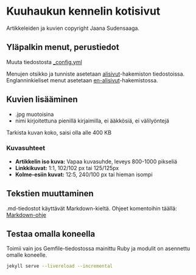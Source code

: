 # Kuuhaukun kennelin kotisivut
Artikkeleiden ja kuvien copyright Jaana Sudensaaga.


## Yläpalkin menut, perustiedot

Muuta tiedostosta [_config.yml](https://github.com/kulmala/kuuhaukku/blob/master/_config.yml)

Menujen otsikko ja tunniste asetetaan 
[alisivut](https://github.com/kulmala/kuuhaukku/tree/master/alisivut)-hakemiston tiedostoissa. 
Englanninkieliset menut asetetaan 
[en-alisivut](https://github.com/kulmala/kuuhaukku/tree/master/en-alisivut)-hakemistossa.


## Kuvien lisääminen

* .jpg muotoisina
* nimi kirjoitettuna pienillä kirjaimilla, ei ääkkösiä, ei välilyöntejä

Tarkista kuvan koko, saisi olla alle 400 KB

### Kuvasuhteet

* **Artikkelin iso kuva:** Vapaa kuvasuhde, leveys 800-1000 pikseliä
* **Linkkikuvat:** 1:1, 102/102 px tai 125/125px
* **Kolme-esiin kuvat:** 12:5, 240/100 px tai hieman isompi

## Tekstien muuttaminen

.md-tiedostot käyttävät Markdown-kieltä. Ohjeet komentoihin täällä:
[Markdown-ohje](https://github.com/akx/markdown-cheatsheet-fi/blob/master/Markdown-Ohje.md)

## Testaa omalla koneella

Toimii vain jos Gemfile-tiedostossa mainittu Ruby ja modulit on asennettu omalle koneelle.

~~~bash
jekyll serve --livereload --incremental
~~~

